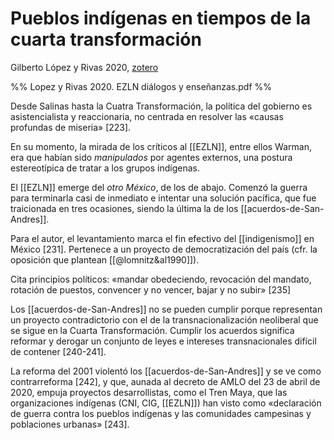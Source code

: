# Pueblos indígenas en tiempos de la cuarta transformación
Gilberto López y Rivas 2020, [zotero](zotero://select/items/@lopezyrivas2020)

%% Lopez y Rivas 2020. EZLN diálogos y enseñanzas.pdf %%

Desde Salinas hasta la Cuatra Transformación, la política del gobierno es asistencialista y reaccionaria, no centrada en resolver las «causas profundas de miseria» [223].

En su momento, la mirada de los críticos al [[EZLN]], entre ellos Warman, era que habían sido *manipulados* por agentes externos, una postura estereotípica de tratar a los grupos indígenas.

El [[EZLN]] emerge del *otro México*, de los de abajo. Comenzó la guerra para terminarla casi de inmediato e intentar una solución pacífica, que fue traicionada en tres ocasiones, siendo la última la de los [[acuerdos-de-San-Andres]].

Para el autor, el levantamiento marca el fin efectivo del [[indigenismo]] en México [231]. Pertenece a un proyecto de democratización del país (cfr. la oposición que plantean [[@lomnitz&al1990]]). 

Cita principios políticos: «mandar obedeciendo, revocación del mandato, rotación de puestos, convencer y no vencer, bajar y no subir» [235]

Los [[acuerdos-de-San-Andres]] no se pueden cumplir porque representan un proyecto contradictorio con el de la transnacionalización neoliberal que se sigue en la Cuarta Transformación. Cumplir los acuerdos significa reformar y derogar un conjunto de leyes e intereses transnacionales difícil de contener [240-241].

La reforma del 2001 violentó los [[acuerdos-de-San-Andres]] y se ve como contrarreforma [242], y que, aunada al decreto de AMLO del 23 de abril de 2020, empuja proyectos desarrollistas, como el Tren Maya, que las organizaciones indígenas (CNI, CIG, [[EZLN]]) han visto como «declaración de guerra contra los pueblos indígenas y las comunidades campesinas y poblaciones urbanas» [243].
